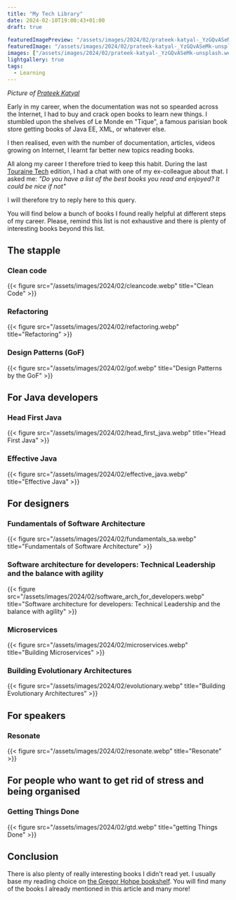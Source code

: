 ```yaml
---
title: "My Tech Library"
date: 2024-02-10T19:00:43+01:00
draft: true
  
featuredImagePreview: "/assets/images/2024/02/prateek-katyal-_YzGQvASeMk-unsplash.webp"
featuredImage: "/assets/images/2024/02/prateek-katyal-_YzGQvASeMk-unsplash.webp"
images: ["/assets/images/2024/02/prateek-katyal-_YzGQvASeMk-unsplash.webp"]
lightgallery: true
tags:
  - Learning
---
```


_Picture of [Prateek Katyal](https://unsplash.com/fr/@prateekkatyal?utm_content=creditCopyText&utm_medium=referral&utm_source=unsplash)_

Early in my career, when the documentation was not so spearded across the Internet, I had to buy and crack open books to learn new things.
I stumbled upon the shelves of Le Monde en "Tique", a famous parisian book store getting books of Java EE, XML, or whatever else.

I then realised, even with the number of documentation, articles, videos growing on Internet, I learnt far better new topics reading books.

All along my career I therefore tried to keep this habit.
During the last [Touraine Tech](https://touraine.tech/) edition, I had a chat with one of my ex-colleague about that. 
I asked me: _"Do you have a list of the best books you read and enjoyed? It could be nice if not"_ 

I will therefore try to reply here to this query.

You will find below a bunch of books I found really helpful at different steps of my career.
Please, remind this list is not exhaustive and there is plenty of interesting books beyond this list.

## The stapple

### Clean code
{{< figure src="/assets/images/2024/02/cleancode.webp" title="Clean Code" >}}
### Refactoring
{{< figure src="/assets/images/2024/02/refactoring.webp" title="Refactoring" >}}
### Design Patterns (GoF)
{{< figure src="/assets/images/2024/02/gof.webp" title="Design Patterns by the GoF" >}}

## For Java developers
### Head First Java
{{< figure src="/assets/images/2024/02/head_first_java.webp" title="Head First Java" >}}

### Effective Java
{{< figure src="/assets/images/2024/02/effective_java.webp" title="Effective Java" >}}

## For designers
### Fundamentals of Software Architecture

{{< figure src="/assets/images/2024/02/fundamentals_sa.webp" title="Fundamentals of Software Architecture" >}}

### Software architecture for developers: Technical Leadership and the balance with agility
{{< figure src="/assets/images/2024/02/software_arch_for_developers.webp" title="Software architecture for developers: Technical Leadership and the balance with agility" >}}

### Microservices
{{< figure src="/assets/images/2024/02/microservices.webp" title="Building Microservices" >}}

### Building Evolutionary Architectures
{{< figure src="/assets/images/2024/02/evolutionary.webp" title="Building Evolutionary Architectures" >}}

## For speakers
### Resonate
{{< figure src="/assets/images/2024/02/resonate.webp" title="Resonate" >}}

## For people who want to get rid of stress and being organised
### Getting Things Done
{{< figure src="/assets/images/2024/02/gtd.webp" title="getting Things Done" >}}

## Conclusion
There is also plenty of really interesting books I didn't read yet.
I usually base my reading choice on [the Gregor Hohpe bookshelf](https://architectelevator.com/architecture/architect-bookshelf/).
You will find many of the books I already mentioned in this article and many more!
